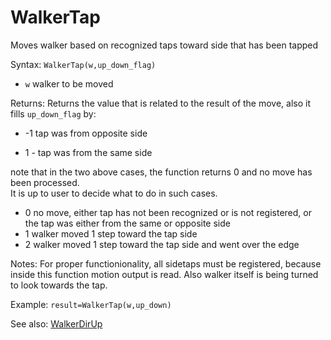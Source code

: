 # WalkerTap

Moves walker based on recognized taps toward side that has been tapped

Syntax: `WalkerTap(w,up_down_flag)`

* `w` walker to be moved 

Returns: Returns the value that is related to the result of the move, also it fills `up_down_flag` by:

* -1 tap was from opposite side

* 1 - tap was from the same side

note that in the two above cases, the function returns 0 and no move has been processed.  
It is up to user to decide what to do in such cases.

* 0 no move, either tap has not been recognized or is not registered, or the tap was either from the same or opposite side 
* 1 walker moved 1 step toward the tap side 
* 2 walker moved 1 step toward the tap side and went over the edge 

Notes: For proper functionionality, all sidetaps must be registered, because inside this function motion output is read. Also walker itself is being turned to look towards the tap.

Example: `result=WalkerTap(w,up_down)`

See also: [WalkerDirUp](/api-native-functions/walkerdirup.md)

